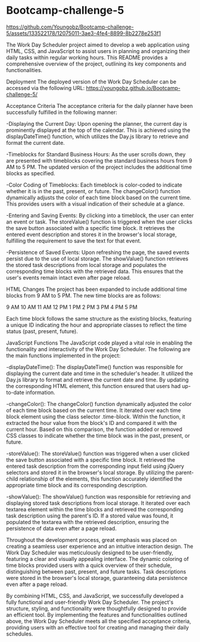 # Bootcamp-challenge-5

https://github.com/Youngobz/Bootcamp-challenge-5/assets/133522178/12075011-3ae3-4fe4-8899-8b2278e253f1

The Work Day Scheduler project aimed to develop a web application using HTML, CSS, and JavaScript to assist users in planning and organizing their daily tasks within regular working hours. This README provides a comprehensive overview of the project, outlining its key components and functionalities.

Deployment
The deployed version of the Work Day Scheduler can be accessed via the following URL:
https://youngobz.github.io/Bootcamp-challenge-5/

Acceptance Criteria
The acceptance criteria for the daily planner have been successfully fulfilled in the following manner:

-Displaying the Current Day: Upon opening the planner, the current day is prominently displayed at the top of the calendar. This is achieved using the displayDateTime() function, which utilizes the Day.js library to retrieve and format the current date.

-Timeblocks for Standard Business Hours: As the user scrolls down, they are presented with timeblocks covering the standard business hours from 9 AM to 5 PM. The updated version of the project includes the additional time blocks as specified.

-Color Coding of Timeblocks: Each timeblock is color-coded to indicate whether it is in the past, present, or future. The changeColor() function dynamically adjusts the color of each time block based on the current time. This provides users with a visual indication of their schedule at a glance.

-Entering and Saving Events: By clicking into a timeblock, the user can enter an event or task. The storeValue() function is triggered when the user clicks the save button associated with a specific time block. It retrieves the entered event description and stores it in the browser's local storage, fulfilling the requirement to save the text for that event.

-Persistence of Saved Events: Upon refreshing the page, the saved events persist due to the use of local storage. The showValue() function retrieves the stored task descriptions from local storage and populates the corresponding time blocks with the retrieved data. This ensures that the user's events remain intact even after page reload.

HTML Changes
The project has been expanded to include additional time blocks from 9 AM to 5 PM. The new time blocks are as follows:

9 AM
10 AM
11 AM
12 PM
1 PM
2 PM
3 PM
4 PM
5 PM

Each time block follows the same structure as the existing blocks, featuring a unique ID indicating the hour and appropriate classes to reflect the time status (past, present, future).

JavaScript Functions
The JavaScript code played a vital role in enabling the functionality and interactivity of the Work Day Scheduler. The following are the main functions implemented in the project:

-displayDateTime(): The displayDateTime() function was responsible for displaying the current date and time in the scheduler's header. It utilized the Day.js library to format and retrieve the current date and time. By updating the corresponding HTML element, this function ensured that users had up-to-date information.

-changeColor(): The changeColor() function dynamically adjusted the color of each time block based on the current time. It iterated over each time block element using the class selector .time-block. Within the function, it extracted the hour value from the block's ID and compared it with the current hour. Based on this comparison, the function added or removed CSS classes to indicate whether the time block was in the past, present, or future.

-storeValue(): The storeValue() function was triggered when a user clicked the save button associated with a specific time block. It retrieved the entered task description from the corresponding input field using jQuery selectors and stored it in the browser's local storage. By utilizing the parent-child relationship of the elements, this function accurately identified the appropriate time block and its corresponding description.

-showValue(): The showValue() function was responsible for retrieving and displaying stored task descriptions from local storage. It iterated over each textarea element within the time blocks and retrieved the corresponding task description using the parent's ID. If a stored value was found, it populated the textarea with the retrieved description, ensuring the persistence of data even after a page reload.

Throughout the development process, great emphasis was placed on creating a seamless user experience and an intuitive interaction design. The Work Day Scheduler was meticulously designed to be user-friendly, featuring a clear and visually appealing interface. The dynamic coloring of time blocks provided users with a quick overview of their schedule, distinguishing between past, present, and future tasks. Task descriptions were stored in the browser's local storage, guaranteeing data persistence even after a page reload.

By combining HTML, CSS, and JavaScript, we successfully developed a fully functional and user-friendly Work Day Scheduler. The project's structure, styling, and functionality were thoughtfully designed to provide an efficient tool. By implementing the features and functionalities outlined above, the Work Day Scheduler meets all the specified acceptance criteria, providing users with an effective tool for creating and managing their daily schedules.
